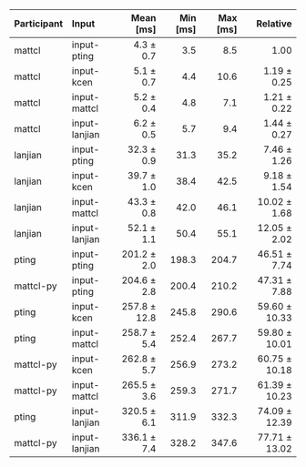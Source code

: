 | Participant | Input | Mean [ms] | Min [ms] | Max [ms] | Relative |
|:---|:---|---:|---:|---:|---:|
| mattcl | input-pting | 4.3 ± 0.7 | 3.5 | 8.5 | 1.00 |
| mattcl | input-kcen | 5.1 ± 0.7 | 4.4 | 10.6 | 1.19 ± 0.25 |
| mattcl | input-mattcl | 5.2 ± 0.4 | 4.8 | 7.1 | 1.21 ± 0.22 |
| mattcl | input-lanjian | 6.2 ± 0.5 | 5.7 | 9.4 | 1.44 ± 0.27 |
| lanjian | input-pting | 32.3 ± 0.9 | 31.3 | 35.2 | 7.46 ± 1.26 |
| lanjian | input-kcen | 39.7 ± 1.0 | 38.4 | 42.5 | 9.18 ± 1.54 |
| lanjian | input-mattcl | 43.3 ± 0.8 | 42.0 | 46.1 | 10.02 ± 1.68 |
| lanjian | input-lanjian | 52.1 ± 1.1 | 50.4 | 55.1 | 12.05 ± 2.02 |
| pting | input-pting | 201.2 ± 2.0 | 198.3 | 204.7 | 46.51 ± 7.74 |
| mattcl-py | input-pting | 204.6 ± 2.8 | 200.4 | 210.2 | 47.31 ± 7.88 |
| pting | input-kcen | 257.8 ± 12.8 | 245.8 | 290.6 | 59.60 ± 10.33 |
| pting | input-mattcl | 258.7 ± 5.4 | 252.4 | 267.7 | 59.80 ± 10.01 |
| mattcl-py | input-kcen | 262.8 ± 5.7 | 256.9 | 273.2 | 60.75 ± 10.18 |
| mattcl-py | input-mattcl | 265.5 ± 3.6 | 259.3 | 271.7 | 61.39 ± 10.23 |
| pting | input-lanjian | 320.5 ± 6.1 | 311.9 | 332.3 | 74.09 ± 12.39 |
| mattcl-py | input-lanjian | 336.1 ± 7.4 | 328.2 | 347.6 | 77.71 ± 13.02 |
